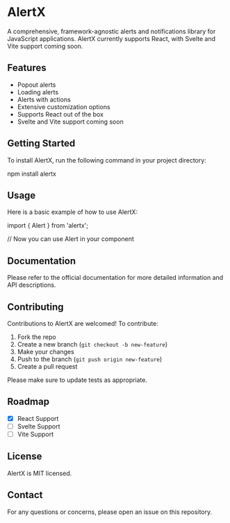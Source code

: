 # AlertX

A comprehensive, framework-agnostic alerts and notifications library for JavaScript applications. AlertX currently supports React, with Svelte and Vite support coming soon.

## Features

- Popout alerts
- Loading alerts
- Alerts with actions
- Extensive customization options
- Supports React out of the box
- Svelte and Vite support coming soon

## Getting Started

To install AlertX, run the following command in your project directory:

npm install alertx

## Usage

Here is a basic example of how to use AlertX:

import { Alert } from 'alertx';

// Now you can use Alert in your component

## Documentation

Please refer to the official documentation for more detailed information and API descriptions.

## Contributing

Contributions to AlertX are welcomed! To contribute:

1. Fork the repo
2. Create a new branch (`git checkout -b new-feature`)
3. Make your changes
4. Push to the branch (`git push origin new-feature`)
5. Create a pull request

Please make sure to update tests as appropriate.

## Roadmap

- [x] React Support
- [ ] Svelte Support
- [ ] Vite Support

## License

AlertX is MIT licensed.

## Contact

For any questions or concerns, please open an issue on this repository.
